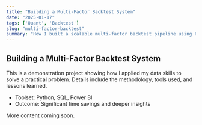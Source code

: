 ```yaml
---
title: "Building a Multi-Factor Backtest System"
date: "2025-01-17"
tags: ['Quant', 'Backtest']
slug: "multi-factor-backtest"
summary: "How I built a scalable multi-factor backtest pipeline using Python and SQL."
---
```


## Building a Multi-Factor Backtest System

This is a demonstration project showing how I applied my data skills to solve a practical problem. Details include the methodology, tools used, and lessons learned.

- Toolset: Python, SQL, Power BI  
- Outcome: Significant time savings and deeper insights

More content coming soon.
